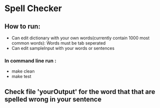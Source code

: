 # Spell Checker
## How to run:
- Can edit dictionary with your own words(currently contain 1000 most common words): Words must be tab seperated
- Can edit sampleInput with your words or sentences
### In command line run :
- make clean
- make test 
## Check file 'yourOutput' for the word that that are spelled wrong in your sentence


